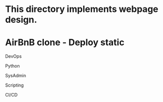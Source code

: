 # This directory implements webpage design.
# AirBnB clone - Deploy static

DevOps

Python

SysAdmin

Scripting

CI/CD
